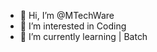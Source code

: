 - 👋 Hi, I’m @MTechWare
- 👀 I’m interested in Coding
- 🌱 I’m currently learning | Batch
 
<!---
VMMax/VMMax is a ✨ special ✨ repository because its `README.md` (this file) appears on your GitHub profile.
You can click the Preview link to take a look at your changes.
--->
